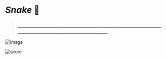 # _Snake_ :snake:
> ### ________________________________________________________________________________________________


![image](https://user-images.githubusercontent.com/82684580/132787907-38b4d86d-bde5-4d90-a95c-e8a2c4727ab1.png)

![score](https://user-images.githubusercontent.com/82684580/132787360-59d3188d-7bb0-44a8-8576-911a1e650032.png)



